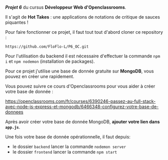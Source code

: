 ***Projet 6*** du cursus **Développeur Web d'Openclassrooms**.

Il s'agit de **Hot Takes** : une applications de notations de critique de sauces piquantes !

Pour faire fonctionner ce projet, il faut tout tout d'abord cloner ce repository :

```https://github.com/FloFlo-L/P6_OC.git```

Pour l'utilisation du backend il est nécessaire d'effectuer la commande ```npm i``` et ```npm nodemon``` (installation de packages).

Pour ce projet j'utilise une base de donnée gratuite sur **MongoDB**, vous pouvez en créer une rapidement.

Vous pouvez suivre ce cours d'Openclassrooms pour vous aider à créer votre base de donnée :

https://openclassrooms.com/fr/courses/6390246-passez-au-full-stack-avec-node-js-express-et-mongodb/6466348-configurez-votre-base-de-donnees

Après avoir créer votre base de donnée MongoDB, **ajouter votre lien dans ```app.js```**.

Une fois votre base de donnée opérationnelle, il faut depuis:

- le dossier ```backend``` lancer la commande ```nodemon server```
- le dossier ```frontend``` lancer la commande ```npm start```